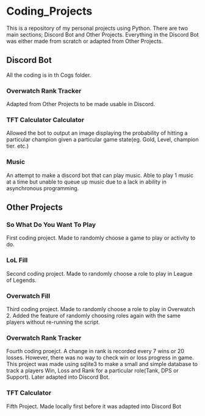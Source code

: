 # Coding_Projects

This is a repository of my personal projects using Python. There are two main sections; Discord Bot and Other Projects. Everything in the Discord Bot was either made from scratch or adapted from Other Projects.

## Discord Bot

All the coding is in th Cogs folder.

### Overwatch Rank Tracker

Adapted from Other Projects to be made usable in Discord.

### TFT Calculator Calculator

Allowed the bot to output an image displaying the probability of hitting a particular champion given a particular game state(eg. Gold, Level, champion tier. etc.)

### Music

An attempt to make a discord bot that can play music. Able to play 1 music at a time but unable to queue up music due to a lack in ability in asynchronous programming.

## Other Projects

### So What Do You Want To Play

First coding project. Made to randomly choose a game to play or activity to do.

### LoL Fill

Second coding project. Made to randomly choose a role to play in League of Legends.

### Overwatch Fill

Third coding project. Made to randomly choose a role to play in Overwatch 2. Added the feature of randomly choosing roles again with the same players without re-running the script.

### Overwatch Rank Tracker

Fourth coding proejct. A change in rank is recorded every 7 wins or 20 losses. However, there was no way to check win or loss progress in game. This project was made using sqlite3 to make a small and simple database to track a players Win, Loss and Rank for a particular role(Tank, DPS or Support). Later adapted into Discord Bot.

### TFT Calculator

Fifth Project. Made locally first before it was adapted into Discord Bot
